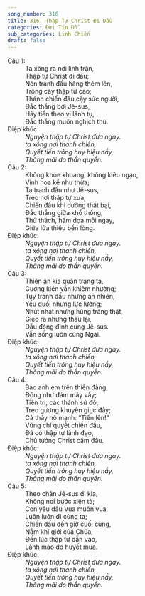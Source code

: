 ```yaml
---
song_number: 316
title: 316. Thập Tự Christ Đi Đầu
categories: Đời Tín Đồ
sub_categories: Linh Chiến
draft: false
---
```

<dl><dt>Câu 1:</dt><dd data-verse="1">Ta xông ra nơi linh trận, <br/>Thập tự Christ đi đầu; <br/>Nên tranh đấu hăng thêm lên, <br/>Trông cây thập tự cao; <br/>Thánh chiến đâu cậy sức người, <br/>Đắc thắng bởi Jê-sus, <br/>Hãy tiến theo vị lãnh tụ, <br/>Đắc thắng muôn nghịch thù. </dd><dt>Điệp khúc:</dt><dd data-chorus="1"><em>Nguyện thập tự Christ đưa ngay. <br/>ta xông nơi thánh chiến, <br/>Quyết tiến trông huy hiệu nầy, <br/>Thắng mãi do thần quyền. </em></dd><dt>Câu 2:</dt><dd data-verse="2">Không khoe khoang, không kiêu ngạo, <br/>Vinh hoa kể như thừa; <br/>Ta tranh đấu như Jê-sus, <br/>Treo nơi thập tự xưa; <br/>Chiến đấu khi dường thất bại, <br/>Đắc thắng giữa khổ thống, <br/>Thử thách, hăm dọa mỗi ngày, <br/>Giữa lửa thiêu bền lòng. </dd><dt>Điệp khúc:</dt><dd data-chorus="1"><em>Nguyện thập tự Christ đưa ngay. <br/>ta xông nơi thánh chiến, <br/>Quyết tiến trông huy hiệu nầy, <br/>Thắng mãi do thần quyền. </em></dd><dt>Câu 3:</dt><dd data-verse="3">Thiên ân kia quân trang ta, <br/>Cương kiên vẫn khiêm nhường; <br/>Tuy tranh đấu nhưng an nhiên, <br/>Yếu đuối nhưng lực lưỡng; <br/>Nhút nhát nhưng hùng tráng thật, <br/>Gieo ra nhưng thâu lại, <br/>Dẫu đóng đinh cùng Jê-sus. <br/>Vẫn sống luôn cùng Ngài. </dd><dt>Điệp khúc:</dt><dd data-chorus="1"><em>Nguyện thập tự Christ đưa ngay. <br/>ta xông nơi thánh chiến, <br/>Quyết tiến trông huy hiệu nầy, <br/>Thắng mãi do thần quyền. </em></dd><dt>Câu 4:</dt><dd data-verse="4">Bao anh em trên thiên đàng, <br/>Đông như đám mây vầy; <br/>Tiên tri, các thánh sứ đồ, <br/>Treo gương khuyên giục đây; <br/>Cả thảy hô mạnh: “Tiến lên!” <br/>Vững chí quyết chiến đấu, <br/>Đã có thập tự lãnh đạo, <br/>Chủ tướng Christ cầm đầu. </dd><dt>Điệp khúc:</dt><dd data-chorus="1"><em>Nguyện thập tự Christ đưa ngay. <br/>ta xông nơi thánh chiến, <br/>Quyết tiến trông huy hiệu nầy, <br/>Thắng mãi do thần quyền. </em></dd><dt>Câu 5:</dt><dd data-verse="5">Theo chân Jê-sus đi kia, <br/>Không noi bước xiên tà; <br/>Con yêu dấu Vua muôn vua, <br/>Luôn luôn đi cùng ta; <br/>Chiến đấu đến giờ cuối cùng, <br/>Nắm khí giới của Chúa, <br/>Đến lúc thập tự dẫn vào, <br/>Lãnh mão do huyết mua. </dd><dt>Điệp khúc:</dt><dd data-chorus="1"><em>Nguyện thập tự Christ đưa ngay. <br/>ta xông nơi thánh chiến, <br/>Quyết tiến trông huy hiệu nầy, <br/>Thắng mãi do thần quyền. </em></dd></dl>